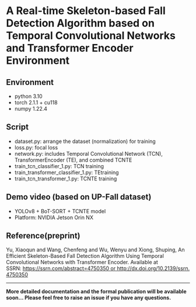 # A Real-time Skeleton-based Fall Detection Algorithm based on Temporal Convolutional Networks and Transformer Encoder Environment

## Environment
* python 3.10
*	torch 2.1.1 + cu118
*	numpy 1.22.4

## Script

*	dataset.py: arrange the dataset (normalization) for training 
*	loss.py: focal loss 
*	network.py: includes Temporal Convolutional Network (TCN), TransformerEncoder (TE), and combined TCNTE
*	train_tcn_classifier_1.py: TCN training
*	train_transformer_classifier_1.py: TEtraining
*	train_tcn_transformer_1.py: TCNTE training

## Demo video (based on UP-Fall dataset)

*	YOLOv8 + BoT-SORT + TCNTE model
*	Platform: NVIDIA Jetson Orin NX

## Reference(preprint) 
Yu, Xiaoqun and Wang, Chenfeng and Wu, Wenyu and Xiong, Shuping, An Efficient Skeleton-Based Fall Detection Algorithm Using Temporal Convolutional Networks with Transformer Encoder. Available at SSRN: https://ssrn.com/abstract=4750350 or http://dx.doi.org/10.2139/ssrn.4750350

--------------------------------------------------------------------
**More detailed documentation and the formal publication will be available soon… Please feel free to raise an issue if you have any questions.**
